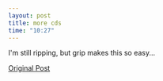 ```yaml
---
layout: post
title: more cds
time: "10:27"
---
```

I'm still ripping,
but grip makes this so easy...

[Original Post](http://users.livejournal.com/__anti/4063.html)

